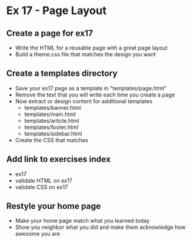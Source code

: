 # Ex 17 - Page Layout

## Create a page for ex17
* Write the HTML for a reusable page with a great page layout
* Build a theme.css file that matches the design you want

## Create a templates directory
* Save your ex17 page as a template in "templates/page.html"
* Remove the text that you will write each time you create a page
* Now extract or design content for additional templates
    * templates/banner.html
    * templates/main.html
    * templates/article.html
    * templates/footer.html
    * templates/sidebar.html
* Create the CSS that matches

## Add link to exercises index
* ex17
* validate HTML on ex17
* validate CSS on ex17

## Restyle your home page 
* Make your home page match what you learned today
* Show you neighbor what you did and make them acknowledge how awesome you are

